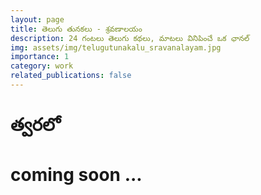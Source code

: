 ```yaml
---
layout: page
title: తెలుగు తునకలు - శ్రవణాలయం
description: 24 గంటలు తెలుగు కథలు, మాటలు వినిపించే ఒక ఛానల్ 
img: assets/img/telugutunakalu_sravanalayam.jpg
importance: 1
category: work
related_publications: false
---
```


<h1> త్వరలో </h1>
<h1> coming soon ... </h1>
